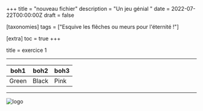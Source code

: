 +++
title = "nouveau fichier"
description = "Un jeu génial "
date = 2022-07-22T00:00:00Z
draft = false

[taxonomies]
tags = ["Esquive les flêches ou meurs pour l'éternité !"]

[extra]
toc = true
+++

title = exercice 1

-------------------------------------------------
|boh1		|boh2		|boh3		|
|---------------|---------------|---------------|
|Green		|Black		|Pink		|
-------------------------------------------------
![logo](https://biodiversitypmc.sibils.org/img/logo_banner.7ff68d4d.png)
